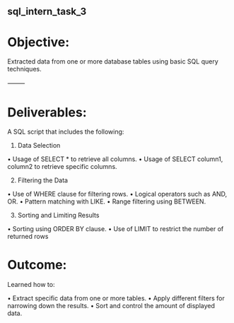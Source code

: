## sql_intern_task_3

# Objective:

Extracted data from one or more database tables using basic SQL query techniques.

⸻

# Deliverables:

A SQL script that includes the following:
	
 1.	Data Selection
	
  •	Usage of SELECT * to retrieve all columns.
	•	Usage of SELECT column1, column2 to retrieve specific columns.
	
 2.	Filtering the Data
	
 •	Use of WHERE clause for filtering rows.
	•	Logical operators such as AND, OR.
	•	Pattern matching with LIKE.
	•	Range filtering using BETWEEN.

 3.	Sorting and Limiting Results
	
 •	Sorting using ORDER BY clause.
 •	Use of LIMIT to restrict the number of returned rows

# Outcome:

 Learned how to:
 
  •	Extract specific data from one or more tables.
	•	Apply different filters for narrowing down the results.
	•	Sort and control the amount of displayed data.

 
 




 
